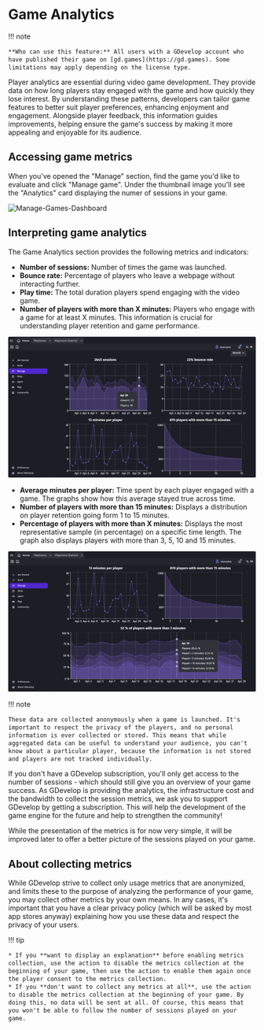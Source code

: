 # Game Analytics

!!! note

    **Who can use this feature:** All users with a GDevelop account who have published their game on [gd.games](https://gd.games). Some limitations may apply depending on the license type.

Player analytics are essential during video game development. They provide data on how long players stay engaged with the game and how quickly they lose interest. By understanding these patterns, developers can tailor game features to better suit player preferences, enhancing enjoyment and engagement. Alongside player feedback, this information guides improvements, helping ensure the game's success by making it more appealing and enjoyable for its audience.

## Accessing game metrics
When you've opened the "Manage" section, find the game you'd like to evaluate and click "Manage game". Under the thumbnail image you'll see the "Analytics" card displaying the numer of sessions in your game.

![Manage-Games-Dashboard](Manage-Game-Dashboard.png)


## Interpreting game analytics

The Game Analytics section provides the following metrics and indicators:

* **Number of sessions:** Number of times the game was launched.
* **Bounce rate:** Percentage of players who leave a webpage without interacting further.
* **Play time:** The total duration players spend engaging with the video game.
* **Number of players with more than X minutes:** Players who engage with a game for at least X minutes. This information is crucial for understanding player retention and game performance.


![Game-Analytics](Game-Analytics.png)


* **Average minutes per player:** Time spent by each player engaged with a game. The graphs show how this average stayed true across time.
* **Number of players with more than 15 minutes:** Displays a distribution on player retention going form 1 to 15 minutes.
* **Percentage of players with more than X minutes:** Displays the most representative sample (in percentage) on a specific time length. The graph also displays players with more than 3, 5, 10 and 15 minutes.

![Games-Analytics](Game-Analytics-hover.png)

!!! note

    These data are collected anonymously when a game is launched. It's important to respect the privacy of the players, and no personal information is ever collected or stored. This means that while aggregated data can be useful to understand your audience, you can't know about a particular player, because the information is not stored and players are not tracked individually.

If you don't have a GDevelop subscription, you'll only get access to the number of sessions - which should still give you an overview of your game success.
As GDevelop is providing the analytics, the infrastructure cost and the bandwidth to collect the session metrics, we ask you to support GDevelop by getting a subscription.
This will help the development of the game engine for the future and help to strengthen the community!

While the presentation of the metrics is for now very simple, it will be improved later to offer a better picture of the sessions played on your game.

## About collecting metrics
While GDevelop strive to collect only usage metrics that are anonymized, and limits these to the purpose of analyzing the performance of your game, you may collect other metrics by your own means. In any cases, it's important that you have a clear privacy policy (which will be asked by most app stores anyway) explaining how you use these data and respect the privacy of your users.

!!! tip

    * If you **want to display an explanation** before enabling metrics collection, use the action to disable the metrics collection at the beginning of your game, then use the action to enable them again once the player consent to the metrics collection.
    * If you **don't want to collect any metrics at all**, use the action to disable the metrics collection at the beginning of your game. By doing this, no data will be sent at all. Of course, this means that you won't be able to follow the number of sessions played on your game.
